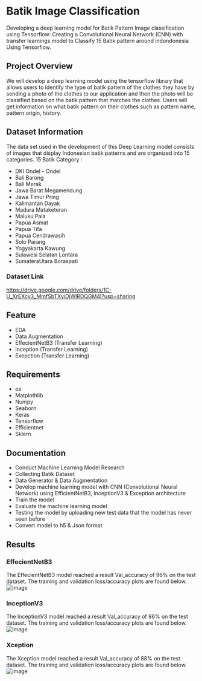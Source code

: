 # Batik Image Classification
Developing a deep learning model for Batik Pattern Image classification using Tensorflow: Creating a Convolutional Neural Network (CNN) with transfer learnings model to Classify 15 Batik pattern around indondonesia Using Tensorflow.

## Project Overview
We will develop a deep learning model using the tensorflow library that allows users to identify the type of batik pattern of the clothes they have by sending a photo of the clothes to our application and then the photo will be classified based on the batik pattern that matches the clothes. Users will get information on what batik pattern on their clothes such as pattern  name,  pattern origin, history.


## Dataset Information
The data set used in the development of this Deep Learning model consists of images that display Indonesian batik patterns and are organized into 15 categories.
15 Batik Category :
- DKI Ondel - Ondel
- Bali Barong
- Bali Merak
- Jawa Barat Megamendung
- Jawa Timur Pring
- Kalimantan Dayak
- Madura Mataketeran
- Maluku Pala
- Papua Asmat
- Papua Tifa
- Papua Cendrawasih
- Solo Parang
- Yogyakarta Kawung
- Sulawesi Selatan Lontara
- SumateraUtara Boraspati
### Dataset Link
https://drive.google.com/drive/folders/1C-U_XrEXcy3_MmfSbTXyiDjWlRDQGM4I?usp=sharing

## Feature
- EDA
- Data Augmentation
- EffecientNetB3 (Transfer Learning)
- Inception (Transfer Learning)
- Exepction (Transfer Learning)

## Requirements 
- os
- Matplothlib
- Numpy
- Seaborn 
- Keras
- Tensorflow
- Efficientnet
- Sklern

## Documentation
- Conduct Machine Learning Model Research
- Collecting Batik Dataset
- Data Generator & Data Augmentation
- Develop machine learning model with CNN (Convolutional Neural Network) using EfficientNetB3, InceptionV3 & Exception architecture
- Train the model 
- Evaluate the machine learning model
- Testing the model by uploading new test data that the model has never seen before
- Convert model to h5 & Json format

## Results
### EffecientNetB3
The EffecientNetB3 model reached a result Val_accuracy of 96% on the test dataset. The training and validation loss/accuracy plots are found below.
![image](https://github.com/Sebatik/Machine-Learning/assets/108218931/8903b00f-efb2-4d1d-91ad-e810f8d255f9)

### InceptionV3
The InceptionV3 model reached a result Val_accuracy of 86% on the test dataset. The training and validation loss/accuracy plots are found below.
![image](https://github.com/Sebatik/Machine-Learning/assets/108218931/307e9f38-a554-417a-af40-27ae089705a9)

### Xception
The Xception model reached a result Val_accuracy of 88% on the test dataset. The training and validation loss/accuracy plots are found below.
![image](https://github.com/Sebatik/Machine-Learning/assets/108218931/c12cff0a-a164-4869-a5bf-d19bfa81ef86)







